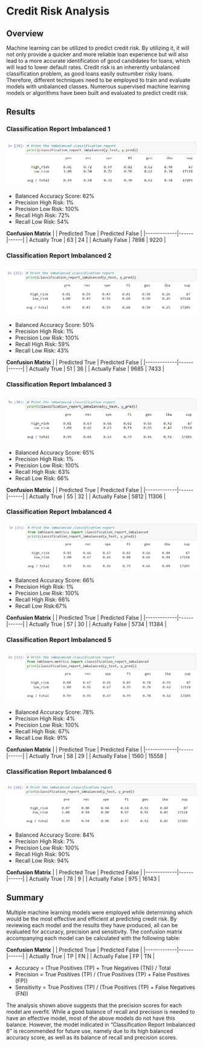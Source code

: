 # Credit Risk Analysis

## Overview
Machine learning can be utilized to predict credit risk. By utilizing it, it will not only provide a quicker and more reliable loan experience but will also lead to a more accurate identification of good candidates for loans, which will lead to lower default rates. Credit risk is an inherently unbalanced classification problem, as good loans easily outnumber risky loans. Therefore, different techniques need to be employed to train and evaluate models with unbalanced classes. Numerous supervised machine learning models or algorithms have been built and evaluated to predict credit risk. 

## Results

### Classification Report Imbalanced 1
![Classification Report Imbalanced 1](https://github.com/caitlinbighem/Credit_Risk_Analysis/blob/main/Resources/Screenshot%201.PNG)

* Balanced Accuracy Score: 62%
* Precision High Risk: 1%
* Precision Low Risk: 100%
* Recall High Risk: 72% 
* Recall Low Risk: 54%

**Confusion Matrix**
|             | Predicted True  | Predicted False | 
|-------------|------|------|
| Actually True | 63 | 24 |
| Actually False | 7898 | 9220 |

### Classification Report Imbalanced 2
![Classification Report Imbalanced 2](https://github.com/caitlinbighem/Credit_Risk_Analysis/blob/main/Resources/Screenshot%202.PNG)

* Balanced Accuracy Score: 50%
* Precision High Risk: 1%
* Precision Low Risk: 100%
* Recall High Risk: 59% 
* Recall Low Risk: 43%

**Confusion Matrix**
|             | Predicted True  | Predicted False | 
|-------------|------|------|
| Actually True | 51 | 36 |
| Actually False | 9685 | 7433 |

### Classification Report Imbalanced 3
![Classification Report Imbalanced 3](https://github.com/caitlinbighem/Credit_Risk_Analysis/blob/main/Resources/Screenshot%203.PNG)

* Balanced Accuracy Score: 65%
* Precision High Risk: 1%
* Precision Low Risk: 100%
* Recall High Risk: 63% 
* Recall Low Risk: 66%

**Confusion Matrix**
|             | Predicted True  | Predicted False | 
|-------------|------|------|
| Actually True | 55 | 32 |
| Actually False | 5812 | 11306 |

### Classification Report Imbalanced 4
![Classification Report Imbalanced 4](https://github.com/caitlinbighem/Credit_Risk_Analysis/blob/main/Resources/Screenshot%204.PNG)

* Balanced Accuracy Score: 66%
* Precision High Risk: 1%
* Precision Low Risk: 100%
* Recall High Risk: 66% 
* Recall Low Risk:67%

**Confusion Matrix**
|             | Predicted True  | Predicted False | 
|-------------|------|------|
| Actually True | 57 | 30 |
| Actually False | 5734 | 11384 |

### Classification Report Imbalanced 5
![Classification Report Imbalanced 5](https://github.com/caitlinbighem/Credit_Risk_Analysis/blob/main/Resources/Screenshot%205.PNG)

* Balanced Accuracy Score: 78%
* Precision High Risk: 4%
* Precision Low Risk: 100%
* Recall High Risk: 67% 
* Recall Low Risk: 91%

**Confusion Matrix**
|             | Predicted True  | Predicted False | 
|-------------|------|------|
| Actually True | 58 | 29 |
| Actually False | 1560 | 15558 |

### Classification Report Imbalanced 6
![Classification Report Imbalanced 6](https://github.com/caitlinbighem/Credit_Risk_Analysis/blob/main/Resources/Screenshot%206.PNG)

* Balanced Accuracy Score: 84%
* Precision High Risk: 7%
* Precision Low Risk: 100%
* Recall High Risk: 90% 
* Recall Low Risk: 94%

**Confusion Matrix**
|             | Predicted True  | Predicted False | 
|-------------|------|------|
| Actually True | 78 | 9 |
| Actually False | 975 | 16143 |



## Summary
Multiple machine learning models were employed while determining which would be the most effective and efficient at predicting credit risk. By reviewing each model and the results they have produced, all can be evaluated for accuracy, precision and sensitivity. The confusion matrix accompanying each model can be calculated with the following table: 


**Confusion Matrix**
|             | Predicted True  | Predicted False | 
|-------------|------|------|
| Actually True | TP | FN |
| Actually False | FP | TN |

* Accuracy = (True Positives (TP) + True Negatives (TN)) / Total
* Precision = True Positives (TP) / (True Positives (TP) + False Positives (FP))
* Sensitivity = True Positives (TP) / (True Positives (TP) + False Negatives (FN)) 


The analysis shown above suggests that the precision scores for each model are overfit. While a good balance of recall and precision is needed to have an effective model, most of the above models do not have this balance. However, the model indicated in “Classification Report Imbalanced 6” is recommended for future use, namely due to its high balanced accuracy score, as well as its balance of recall and precision scores. 
